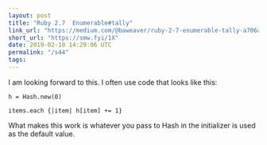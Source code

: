 ```yaml
---
layout: post
title: "Ruby 2.7  Enumerable#tally"
link_url: "https://medium.com/@baweaver/ruby-2-7-enumerable-tally-a706a5fb11ea"
short_url: "https://smw.fyi/1X"
date: 2019-02-10 14:29:06 UTC
permalink: "/s44"
tags:
---
```





I am looking forward to this. I often use code that looks like this: 

```h = Hash.new(0)```

```items.each {|item| h[item] += 1}```

What makes this work is whatever you pass to Hash in the initializer is used as the default value.
